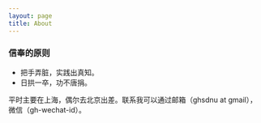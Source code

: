 ```yaml
---
layout: page
title: About
---
```


### 信奉的原则

- 把手弄脏，实践出真知。
- 日拱一卒，功不唐捐。

平时主要在上海，偶尔去北京出差。联系我可以通过邮箱（ghsdnu at gmail），微信（gh-wechat-id）。